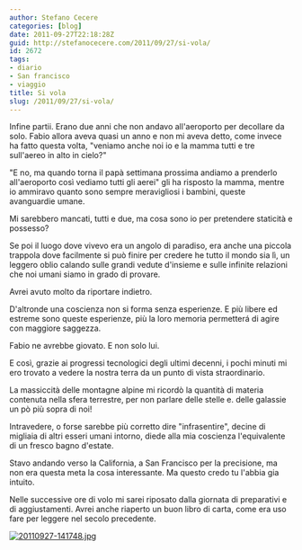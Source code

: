 ```yaml
---
author: Stefano Cecere
categories: [blog]
date: 2011-09-27T22:18:28Z
guid: http://stefanocecere.com/2011/09/27/si-vola/
id: 2672
tags:
- diario
- San francisco
- viaggio
title: Si vola
slug: /2011/09/27/si-vola/
---
```


Infine partii. Erano due anni che non andavo all'aeroporto per decollare da solo. Fabio allora aveva quasi un anno e non mi aveva detto, come invece ha fatto questa volta, "veniamo anche noi io e la mamma tutti e tre sull'aereo in alto in cielo?"
  
"E no, ma quando torna il papà settimana prossima andiamo a prenderlo all'aeroporto così vediamo tutti gli aerei" gli ha risposto la mamma, mentre io ammiravo quanto sono sempre meravigliosi i bambini, queste avanguardie umane.
  
Mi sarebbero mancati, tutti e due, ma cosa sono io per pretendere staticità e possesso?
  
Se poi il luogo dove vivevo era un angolo di paradiso, era anche una piccola trappola dove facilmente si può finire per credere he tutto il mondo sia lì, un leggero oblio calando sulle grandi vedute d'insieme e sulle infinite relazioni che noi umani siamo in grado di provare.
  
Avrei avuto molto da riportare indietro.
  
D'altronde una coscienza non si forma senza esperienze. E più libere ed estreme sono queste esperienze, più la loro memoria permetterá di agire con maggiore saggezza.
  
Fabio ne avrebbe giovato. E non solo lui.
  
E così, grazie ai progressi tecnologici degli ultimi decenni, i pochi minuti mi ero trovato a vedere la nostra terra da un punto di vista straordinario.
  
La massiccità delle montagne alpine mi ricordò la quantità di materia contenuta nella sfera terrestre, per non parlare delle stelle e. delle galassie un pò più sopra di noi!
  
Intravedere, o forse sarebbe più corretto dire "infrasentire", decine di migliaia di altri esseri umani intorno, diede alla mia coscienza l'equivalente di un fresco bagno d'estate.
  
Stavo andando verso la California, a San Francisco per la precisione, ma non era questa meta la cosa interessante. Ma questo credo tu l'abbia gia intuito.
  
Nelle successive ore di volo mi sarei riposato dalla giornata di preparativi e di aggiustamenti. Avrei anche riaperto un buon libro di carta, come era uso fare per leggere nel secolo precedente.

[<img src="http://stefanocecere.com/wp-content/uploads/sites/3/2011/09/20110927-141748.jpg" alt="20110927-141748.jpg" class="alignnone size-full" />](http://stefanocecere.com/wp-content/uploads/sites/3/2011/09/20110927-141748.jpg)